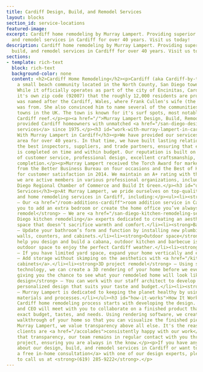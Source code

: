 ```yaml
---
title: Cardiff Design, Build, and Remodel Services
layout: blocks
section_id: service-locations
featured-image: 
excerpt: Cardiff home remodeling by Murray Lampert. Providing superior design, build,
  and remodel services in Cardiff for over 40 years. Visit us today!
description: Cardiff home remodeling by Murray Lampert. Providing superior design,
  build, and remodel services in Cardiff for over 40 years. Visit us today!
sections:
- template: rich-text
  block: rich-text
  background-color: none
  content: <h2>Cardiff Home Remodeling</h2><p>Cardiff (aka Cardiff-by-the-Sea) is
    a small beach community located in the North County, San Diego town of Encinitas.
    While it officially operates as part of the city of Encinitas, Cardiff boasts
    it's own zip code (92007) that the roughly 12,000 residents are proud to claim.</p><p>Cardiff
    was named after the Cardiff, Wales, where Frank Cullen's wife (the area's developer)
    was from. She also convinced him to name several of the communities streets after
    towns in the UK. The town is known for it's surf spots, most notably Swami's and
    Cardiff reef.</p><p><a href="/">Murray Lampert Design, Build, Remodel</a> has
    provided Cardiff homeowners with unmatched <a href="/san-diego-design-build-contractors">design-build
    services</a> since 1975.</p><h3 id="work-with-murray-lampert-in-cardiff">Work
    With Murray Lampert in Cardiff</h3><p>We have provided our services to the Cardiff
    area for over 40 years. In that time, we have built lasting relationships with
    the best inspectors, suppliers, and trade partners, ensuring that every project
    is completed on time and within budget. Our reputation is built on a solid foundation
    of customer service, professional design, excellent craftsmanship, and punctual
    completion.</p><p>Murray Lampert received the Torch Award for marketplace ethics
    from the Better Business Bureau on four occasions and the Best of Houzz award
    for customer satisfaction in 2014. We maintain an A+ rating with the BBB, and
    we are active members in various professional organizations, including the San
    Diego Regional Chamber of Commerce and Build It Green.</p><h3 id="our-services">Our
    Services</h3><p>At Murray Lampert, we pride ourselves on top-quality design, build,
    and home remodeling services in Cardiff, including:</p><ul><li><strong>Room additions</strong>
    – Our <a href="/room-additions-cardiff">room addition service in Cardiff</a> allows
    you to add an extra bedroom or create the home office you’ve always dreamed of.</li><li><strong>Kitchen
    remodel</strong> – We are <a href="/san-diego-kitchen-remodeling-services">San
    Diego kitchen remodeling</a> experts dedicated to creating an aesthetically pleasing
    space that doesn’t sacrifice warmth and comfort.</li><li><strong>Bathroom remodel</strong>
    – Update your bathroom’s form and function by installing new plumbing, tub – shower
    walls, counters, and cabinets.</li><li><strong>Outdoor space</strong> – We can
    help you design and build a cabana, outdoor kitchen and barbecue island, or other
    outdoor space to enjoy the perfect Cardiff weather.</li><li><strong>Second stories</strong>
    – If you have limited yard space, expand your home vertically and enjoy new sights.</li><li><strong>Cabinets</strong>
    – Add storage without skimping on the aesthetics with <a href="/kitchen-cabinet-lights-for-kitchen-remodeling-cardiff/">custom
    cabinets</a>.</li><li><strong>3D project remodel</strong> – Using state-of-the-art
    technology, we can create a 3D rendering of your home before we even break ground,
    giving you the chance to see what your remodeled home will look like upon completion.</li><li><strong>Architectural
    design</strong> – You can work with our staff architect to develop a completely
    personalized design that suits your taste and budget.</li><li><strong>Green building</strong>
    – Murray Lampert is dedicated to keeping the planet healthy by using eco-friendly
    materials and processes.</li></ul><h3 id="how-it-works">How It Works</h3><p>Our
    Cardiff home remodeling process starts with developing the design. Our staff architect
    and CEO will meet with you to collaborate on a finished product that fits your
    exact budget, tastes, and needs. Using rendering software, we create a virtual
    walkthrough of your home so that you can visualize the finished piece.</p><p>At
    Murray Lampert, we value transparency above all else. It's the reason why our
    clients are <a href="/accolades">consistently happy with our work</a>. To maintain
    that transparency, our team remains in regular contact with you throughout your
    project, ensuring you are always in the know.</p><p>If you have any questions
    about our design, build, and remodel services in Cardiff or want to <a href="/contact">schedule
    a free in-home consultation</a> with one of our design experts, please feel free
    to call us at <strong>(619) 285-9222</strong>.</p>
---
```


